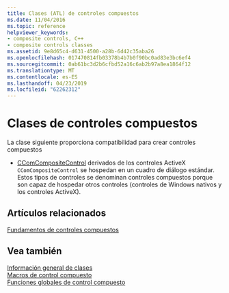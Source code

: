 ```yaml
---
title: Clases (ATL) de controles compuestos
ms.date: 11/04/2016
ms.topic: reference
helpviewer_keywords:
- composite controls, C++
- composite controls classes
ms.assetid: 9e8d65c4-d631-4500-a28b-6d42c35aba26
ms.openlocfilehash: 017470814fb03378b4b7b0f90bc0ad83e3bc6ef4
ms.sourcegitcommit: 0ab61bc3d2b6cfbd52a16c6ab2b97a8ea1864f12
ms.translationtype: MT
ms.contentlocale: es-ES
ms.lasthandoff: 04/23/2019
ms.locfileid: "62262312"
---
```

# <a name="composite-controls-classes"></a>Clases de controles compuestos

La clase siguiente proporciona compatibilidad para crear controles compuestos

- [CComCompositeControl](../atl/reference/ccomcompositecontrol-class.md) derivados de los controles ActiveX `CComCompositeControl` se hospedan en un cuadro de diálogo estándar. Estos tipos de controles se denominan controles compuestos porque son capaz de hospedar otros controles (controles de Windows nativos y los controles ActiveX).

## <a name="related-articles"></a>Artículos relacionados

[Fundamentos de controles compuestos](../atl/atl-composite-control-fundamentals.md)

## <a name="see-also"></a>Vea también

[Información general de clases](../atl/atl-class-overview.md)<br/>
[Macros de control compuesto](../atl/reference/composite-control-macros.md)<br/>
[Funciones globales de control compuesto](../atl/reference/composite-control-global-functions.md)
